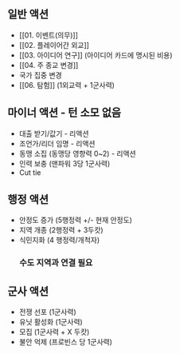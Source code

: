 
## 일반 액션
- [[01. 이벤트(의무)]]
- [[02. 플레이어간 외교]]
- [[03. 아이디어 연구]]  (아이디어 카드에 명시된 비용)
- [[04. 주 종교 변경]] 
- 국가 집중 변경
- [[06. 탐험]] (1외교력 + 1군사력)

## 마이너 액션 - 턴 소모 없음
- 대출 받기/값기 - 리액션
- 조언가/리더 임명 - 리액션
- 동맹 소집 (동맹당 영향력 0~2) - 리액션
- 인력 보충 (맨파워 3당 1군사력)
- Cut tie

## 행정 액션
- 안정도 증가 (5행정력 +/- 현재 안정도)
- 지역 개종 (2행정력 + 3두캇)
- 식민지화 (4 행정력/개척자)
  ### 수도 지역과 연결 필요

## 군사 액션
- 전쟁 선포 (1군사력)
- 유닛 활성화 (1군사력)
- 모집 (1군사력 + X 두캇)
- 불안 억제 (프로빈스 당 1군사력)